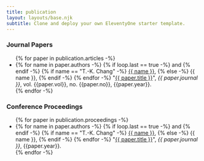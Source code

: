 ```yaml
---
title: publication
layout: layouts/base.njk
subtitle: Clone and deploy your own EleventyOne starter template.
---
```




### Journal Papers

<ul class="listing">
    {% for paper in publication.articles -%}
    <li>
        {% for name in paper.authors -%}
            {% if loop.last == true -%}
               and
            {% endif -%}
            {% if name == "T.-K. Chang" -%}
                <u>{{ name }}</u>,
            {% else -%}
                {{ name }},
            {% endif -%}
        {% endfor -%}
        "<a href="{{ paper.url | safe}}" target="_blank" rel="noopener">{{ paper.title }}</a>", 
        <i>{{ paper.journal }}</i>, 
        vol. {{paper.vol}},
        no. {{paper.no}},
        {{paper.year}}.
    </li>
    {% endfor -%}
</ul>


### Conference Proceedings

<ul class="listing">
    {% for paper in publication.proceedings -%}
    <li>
        {% for name in paper.authors -%}
            {% if loop.last == true -%}
               and
            {% endif -%}
            {% if name == "T.-K. Chang" -%}
                <u>{{ name }}</u>,
            {% else -%}
                {{ name }},
            {% endif -%}
        {% endfor -%}
        "<a href="{{ paper.url | safe}}" target="_blank" rel="noopener">{{ paper.title }}</a>", 
        <i>{{ paper.journal }}</i>, 
        {{paper.year}}.
    </li>
    {% endfor -%}
</ul>